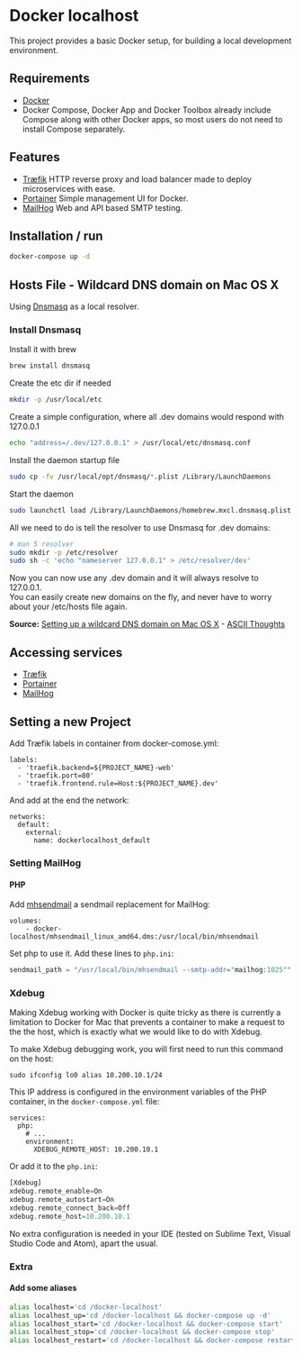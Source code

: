 # Docker localhost
This project provides a basic Docker setup, for building a local development environment.


##  Requirements
- [Docker](https://www.docker.com)
- Docker Compose, Docker App and Docker Toolbox already include Compose along with other Docker apps, so most users do not need to install Compose separately.

## Features
- [Træfik](https://traefik.io) HTTP reverse proxy and load balancer made to deploy microservices with ease.
- [Portainer](https://portainer.io/) Simple management UI for Docker.
- [MailHog](https://github.com/mailhog/MailHog) Web and API based SMTP testing.

## Installation / run
```bash
docker-compose up -d
```

## Hosts File - Wildcard DNS domain on Mac OS X
Using [Dnsmasq](http://www.thekelleys.org.uk/dnsmasq/doc.html) as a local resolver.

### Install Dnsmasq
Install it with brew

```bash
brew install dnsmasq
```

Create the etc dir if needed

```bash
mkdir -p /usr/local/etc
```

Create a simple configuration, where all .dev domains would respond with 127.0.0.1

```bash
echo "address=/.dev/127.0.0.1" > /usr/local/etc/dnsmasq.conf
```

Install the daemon startup file

```bash
sudo cp -fv /usr/local/opt/dnsmasq/*.plist /Library/LaunchDaemons
```

Start the daemon

```bash
sudo launchctl load /Library/LaunchDaemons/homebrew.mxcl.dnsmasq.plist
```

All we need to do is tell the resolver to use Dnsmasq for .dev domains:

```bash
# man 5 resolver
sudo mkdir -p /etc/resolver
sudo sh -c 'echo "nameserver 127.0.0.1" > /etc/resolver/dev'
```

Now you can now use any .dev domain and it will always resolve to 127.0.0.1.<br/>
You can easily create new domains on the fly, and never have to worry about your /etc/hosts file again.

**Source:** [Setting up a wildcard DNS domain on Mac OS X](http://asciithoughts.com/posts/2014/02/23/setting-up-a-wildcard-dns-domain-on-mac-os-x/) - [ASCII Thoughts](http://asciithoughts.com)

## Accessing services

- [Træfik](http://localhost.dev:8080/)
- [Portainer](http://portainer.dev)
- [MailHog](http://mailhog.dev/)


## Setting a new Project
Add Træfik labels in container from docker-comose.yml:

```
labels:
  - 'traefik.backend=${PROJECT_NAME}-web'
  - 'traefik.port=80'
  - 'traefik.frontend.rule=Host:${PROJECT_NAME}.dev'
```

And add at the end the network:

```
networks:
  default:
    external:
      name: dockerlocalhost_default
```

### Setting MailHog
#### PHP
Add [mhsendmail](https://github.com/mailhog/mhsendmail) a sendmail replacement for MailHog:

```
volumes:
	- docker-localhost/mhsendmail_linux_amd64.dms:/usr/local/bin/mhsendmail
```

 Set php to use it. Add these lines to `php.ini`:

 ```php
 sendmail_path = "/usr/local/bin/mhsendmail --smtp-addr="mailhog:1025""
 ```


### Xdebug

Making Xdebug working with Docker is quite tricky as there is currently a limitation to Docker for Mac that prevents a container to make a request to the the host, which is exactly what we would like to do with Xdebug.

To make Xdebug debugging work, you will first need to run this command on the host:

	sudo ifconfig lo0 alias 10.200.10.1/24

This IP address is configured in the environment variables of the PHP container, in the `docker-compose.yml` file:

    services:
      php:
        # ...
        environment:
          XDEBUG_REMOTE_HOST: 10.200.10.1

Or add it to the  `php.ini`:

```php
[Xdebug]
xdebug.remote_enable=On
xdebug.remote_autostart=On
xdebug.remote_connect_back=Off
xdebug.remote_host=10.200.10.1
```

No extra configuration is needed in your IDE (tested on Sublime Text, Visual Studio Code and Atom), apart the usual.

### Extra

#### Add some aliases

```bash
alias localhost='cd /docker-localhost'
alias localhost_up='cd /docker-localhost && docker-compose up -d'
alias localhost_start='cd /docker-localhost && docker-compose start'
alias localhost_stop='cd /docker-localhost && docker-compose stop'
alias localhost_restart='cd /docker-localhost && docker-compose restart'
```

